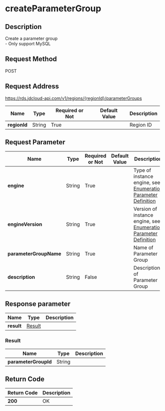 # createParameterGroup


## Description
Create a parameter group<br>- Only support MySQL

## Request Method
POST

## Request Address
https://rds.jdcloud-api.com/v1/regions/{regionId}/parameterGroups

|Name|Type|Required or Not|Default Value|Description|
|---|---|---|---|---|
|**regionId**|String|True| |Region ID|

## Request Parameter
|Name|Type|Required or Not|Default Value|Description|
|---|---|---|---|---|
|**engine**|String|True| |Type of instance engine, see [Enumeration Parameter Definition](../Enum-Definitions/Enum-Definitions.md)|
|**engineVersion**|String|True| |Version of instance engine, see [Enumeration Parameter Definition](../Enum-Definitions/Enum-Definitions.md)|
|**parameterGroupName**|String|True| |Name of Parameter Group|
|**description**|String|False| |Description of Parameter Group|


## Response parameter
|Name|Type|Description|
|---|---|---|
|**result**|[Result](createParameterGroup#Result)| |

### <a name="Result">Result</a>
|Name|Type|Description|
|---|---|---|
|**parameterGroupId**|String| |

## Return Code
|Return Code|Description|
|---|---|
|**200**|OK|
